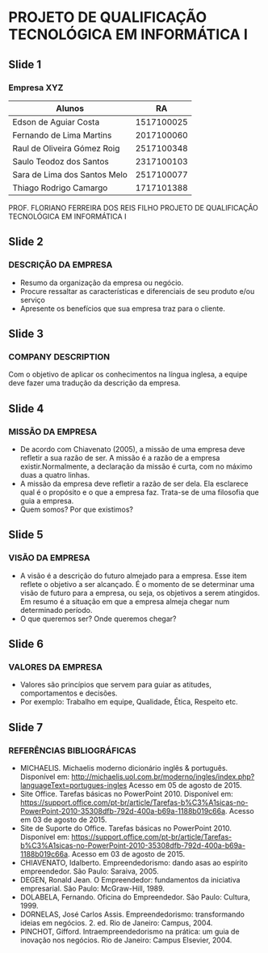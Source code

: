 # PROJETO DE QUALIFICAÇÃO TECNOLÓGICA EM INFORMÁTICA I

## Slide 1

### Empresa XYZ

| Alunos                        | RA          |
|-------------------------------|:-----------:|
| Edson de Aguiar Costa         | 1517100025  |
| Fernando de Lima Martins      | 2017100060  |
| Raul de Oliveira Gómez Roig   | 2517100348  |
| Saulo Teodoz dos Santos       | 2317100103  |
| Sara de Lima dos Santos Melo  | 2517100077  |
| Thiago Rodrigo Camargo        | 1717101388  |

PROF. FLORIANO FERREIRA DOS REIS FILHO
PROJETO DE QUALIFICAÇÃO TECNOLÓGICA EM INFORMÁTICA I


## Slide 2

### DESCRIÇÃO DA EMPRESA

- Resumo da organização da empresa ou negócio.
- Procure ressaltar as características e diferenciais de seu produto e/ou serviço
- Apresente os benefícios que sua empresa traz para o cliente.


## Slide 3

### COMPANY DESCRIPTION

Com o objetivo de aplicar os conhecimentos na língua inglesa, a equipe deve fazer uma tradução da descrição da empresa.


## Slide 4

### MISSÃO DA EMPRESA

- De acordo com Chiavenato (2005), a missão de uma empresa deve refletir a sua razão de ser. A missão é a razão de a empresa existir.Normalmente, a declaração da missão é curta, com no máximo duas a quatro linhas.
- A missão da empresa deve refletir a razão de ser dela. Ela esclarece qual é o propósito e o que a empresa faz. Trata-se de uma filosofia que guia a empresa.
- Quem somos? Por que existimos?


## Slide 5

### VISÃO DA EMPRESA

-  A visão é a descrição do futuro almejado para a empresa. Esse item reflete o objetivo a ser alcançado. É o momento de se determinar uma visão de futuro para a empresa, ou seja, os objetivos a serem atingidos. Em resumo é a situação em que a empresa almeja chegar num determinado período.
-  O que queremos ser? Onde queremos chegar?


## Slide 6

### VALORES DA EMPRESA

- Valores são princípios que servem para guiar as atitudes, comportamentos e decisões.
- Por exemplo: Trabalho em equipe, Qualidade, Ética, Respeito etc.


## Slide 7

### REFERÊNCIAS BIBLIOGRÁFICAS

- MICHAELIS. Michaelis moderno dicionário inglês & português. Disponível em: <http://michaelis.uol.com.br/moderno/ingles/index.php?languageText=portugues-ingles> Acesso em 05 de agosto de 2015.
- Site Office. Tarefas básicas no PowerPoint 2010. Disponível em: <https://support.office.com/pt-br/article/Tarefas-b%C3%A1sicas-no-PowerPoint-2010-35308dfb-792d-400a-b69a-1188b019c66a>. Acesso em 03 de agosto de 2015.
- Site de Suporte do Office. Tarefas básicas no PowerPoint 2010. Disponível em: <https://support.office.com/pt-br/article/Tarefas-b%C3%A1sicas-no-PowerPoint-2010-35308dfb-792d-400a-b69a-1188b019c66a>. Acesso em 03 de agosto de 2015.
- CHIAVENATO, Idalberto. Empreendedorismo: dando asas ao espírito empreendedor. São Paulo: Saraiva, 2005.
- DEGEN, Ronald Jean. O Empreendedor: fundamentos da iniciativa empresarial. São Paulo: McGraw-Hill, 1989.
- DOLABELA, Fernando. Oficina do Empreendedor. São Paulo: Cultura, 1999.
- DORNELAS, José Carlos Assis. Empreendedorismo: transformando ideias em negócios. 2. ed. Rio de Janeiro: Campus, 2004.
- PINCHOT, Gifford. Intraempreendedorismo na prática: um guia de inovação nos negócios. Rio de Janeiro: Campus Elsevier, 2004.
